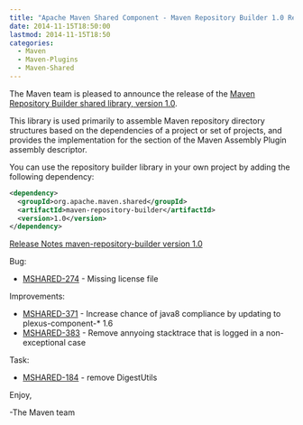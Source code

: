 ```yaml
---
title: "Apache Maven Shared Component - Maven Repository Builder 1.0 Released"
date: 2014-11-15T18:50:00
lastmod: 2014-11-15T18:50
categories:
  - Maven
  - Maven-Plugins
  - Maven-Shared
---
```

The Maven team is pleased to announce the release of the 
[Maven Repository Builder shared library, version 1.0](http://maven.apache.org/shared/maven-repository-builder/).

This library is used primarily to assemble Maven repository directory
structures based on the dependencies of a project or set of projects,
and provides the implementation for the <repositories/> section of
the Maven Assembly Plugin assembly descriptor.


You can use the repository builder library in your own project by
adding the following dependency:

```xml
<dependency>
  <groupId>org.apache.maven.shared</groupId>
  <artifactId>maven-repository-builder</artifactId>
  <version>1.0</version>
</dependency>
```

<!-- more -->

[Release Notes maven-repository-builder version 1.0](http://jira.codehaus.org/secure/ReleaseNote.jspa?projectId=11761&version=17140)

Bug:

 * [MSHARED-274](https://issues.apache.org/jira/browse/MSHARED-274) - Missing license file

Improvements:

 * [MSHARED-371](https://issues.apache.org/jira/browse/MSHARED-371) - Increase chance of java8 compliance by updating to plexus-component-* 1.6
 * [MSHARED-383](https://issues.apache.org/jira/browse/MSHARED-383) - Remove annyoing stacktrace that is logged in a non-exceptional case

Task:

 * [MSHARED-184](https://issues.apache.org/jira/browse/MSHARED-184) - remove DigestUtils

Enjoy,

-The Maven team
